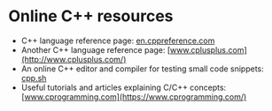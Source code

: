 # Online C++ resources

- C++ language reference page: [en.cppreference.com](https://en.cppreference.com/)
- Another C++ language reference page: [www.cplusplus.com](http://www.cplusplus.com/) 
- An online C++ editor and compiler for testing small code snippets: [cpp.sh](http://cpp.sh/) 
- Useful tutorials and articles explaining C/C++ concepts: [www.cprogramming.com](https://www.cprogramming.com/) 